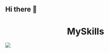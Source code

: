 ## Hi there 👋

<p align="center">
  <H1 align="center">MySkills</H1>
  <a href="https://skillicons.dev">
    <img src="https://skillicons.dev/icons?i=html,css,react,javascript,nextjs,nodejs,mysql,mongodb" />
  </a>
</p>

